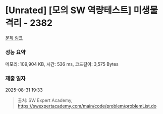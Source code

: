 # [Unrated] [모의 SW 역량테스트] 미생물 격리 - 2382 

[문제 링크](https://swexpertacademy.com/main/code/problem/problemDetail.do?contestProbId=AV597vbqAH0DFAVl) 

### 성능 요약

메모리: 109,904 KB, 시간: 536 ms, 코드길이: 3,575 Bytes

### 제출 일자

2025-08-31 19:33



> 출처: SW Expert Academy, https://swexpertacademy.com/main/code/problem/problemList.do